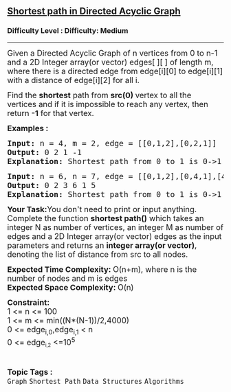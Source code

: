 <h2><a href="https://www.geeksforgeeks.org/problems/shortest-path-in-undirected-graph/1">Shortest path in Directed Acyclic Graph</a></h2><h3>Difficulty Level : Difficulty: Medium</h3><hr><div class="problems_problem_content__Xm_eO"><p><span style="font-size: 18px;">Given a Directed Acyclic Graph of n vertices from 0 to n-1 and a 2D Integer array(or vector) edges[ ][ ] of length m, where there is a directed edge from edge[i][0] to edge[i][1] with a distance of edge[i][2] for all i.</span></p>
<p><span style="font-size: 18px;">Find the <strong>shortest</strong> path from <strong>src(0) </strong>vertex&nbsp;to all the vertices&nbsp;and if it is impossible to reach any vertex, then return&nbsp;<strong>-1</strong> for that vertex.</span></p>
<p><strong><span style="font-size: 18px;">Examples :<br></span></strong></p>
<pre><span style="font-size: 18px;"><strong>Input: </strong>n = 4, m = 2, edge = [[0,1,2],[0,2,1]]
<strong>Output: </strong>0 2 1 -1<br></span><strong><span style="font-size: 18px;">Explanation: </span></strong><span style="font-size: 18px;">Shortest path from 0 to 1 is 0-&gt;1 with edge weight 2.</span><span style="font-size: 18px;"> Shortest path from 0 to 2 is 0-&gt;2 with edge weight 1. There is no way we can reach 3, so it's -1 for 3.</span></pre>
<pre><span style="font-size: 18px;"><strong>Input: </strong>n = 6, n = 7, edge = [[0,1,2],[0,4,1],[4,5,4],[4,2,2],[1,2,3],[2,3,6],[5,3,1]]
<strong>Output: </strong>0 2 3 6 1 5<br></span><strong><span style="font-size: 18px;">Explanation: </span></strong><span style="font-size: 18px;">Shortest path from 0 to 1 is 0-&gt;1 with edge weight 2.</span><span style="font-size: 18px;"> Shortest path from 0 to 2 is 0-&gt;4-&gt;2 with edge weight 1+2=3. Shortest path from 0 to 3 is 0-&gt;4-&gt;5-&gt;3 with edge weight 1+4+1=6. Shortest path from 0 to 4 is 0-&gt;4 with edge weight 1.Shortest path from 0 to 5 is 0-&gt;4-&gt;5 with edge weight 1+4=5.</span></pre>
<p><span style="font-size: 18px;"><strong>Your Task:</strong></span><span style="font-size: 18px;">You don't need to print or input anything. Complete the function <strong>shortest path()</strong>&nbsp;which takes an integer N as number of vertices, an integer M as number of edges and a&nbsp;2D Integer array(or vector)&nbsp;edges as the input parameters and returns an <strong>integer array(or vector)</strong>, denoting&nbsp;the list&nbsp;of distance from src to all nodes.</span></p>
<p><span style="font-size: 18px;"><strong>Expected Time Complexity:&nbsp;</strong>O(n+m), where n is the number of nodes and m is edges<br><strong>Expected Space Complexity:&nbsp;</strong>O(n)</span></p>
<p><span style="font-size: 18px;"><strong>Constraint:<br></strong></span><span style="font-size: 18px;">1 &lt;= n &lt;= 100<br>1 &lt;= m &lt;= min((N*(N-1))/2,4000)<br></span><span style="font-size: 18px;">0 &lt;= edge<sub>i,0</sub>,edge<sub>i,1</sub>&nbsp;&lt;&nbsp;n<br>0 &lt;=&nbsp;</span><span style="font-size: 18px;">edge</span><sub>i,2</sub><span style="font-size: 18px;">&nbsp;&lt;=10<sup>5</sup></span></p></div><br><p><span style=font-size:18px><strong>Topic Tags : </strong><br><code>Graph</code>&nbsp;<code>Shortest Path</code>&nbsp;<code>Data Structures</code>&nbsp;<code>Algorithms</code>&nbsp;
